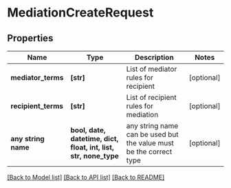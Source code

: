 # MediationCreateRequest


## Properties
Name | Type | Description | Notes
------------ | ------------- | ------------- | -------------
**mediator_terms** | **[str]** | List of mediator rules for recipient | [optional] 
**recipient_terms** | **[str]** | List of recipient rules for mediation | [optional] 
**any string name** | **bool, date, datetime, dict, float, int, list, str, none_type** | any string name can be used but the value must be the correct type | [optional]

[[Back to Model list]](../README.md#documentation-for-models) [[Back to API list]](../README.md#documentation-for-api-endpoints) [[Back to README]](../README.md)


